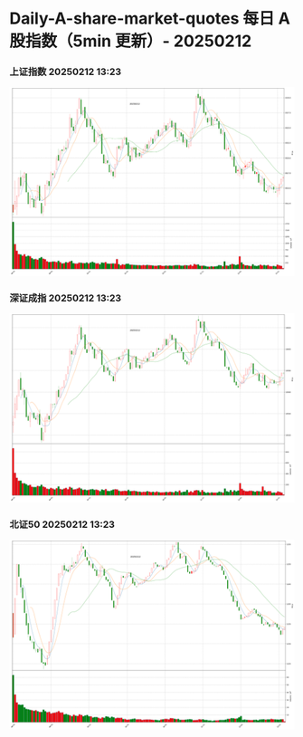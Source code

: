 
# Daily-A-share-market-quotes 每日 A 股指数（5min 更新）- 20250212

### 上证指数 20250212 13:23
![](./fig/2025/2/20250212-sh000001.png)

### 深证成指 20250212 13:23
![](./fig/2025/2/20250212-sz399001.png)

### 北证50 20250212 13:23
![](./fig/2025/2/20250212-bj899050.png)
